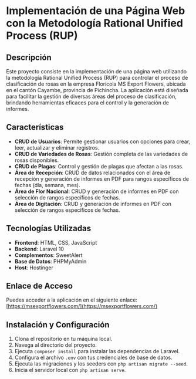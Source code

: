 # Implementación de una Página Web con la Metodología Rational Unified Process (RUP)

## Descripción

Este proyecto consiste en la implementación de una página web utilizando la metodología Rational Unified Process (RUP) para controlar el proceso de clasificación de rosas en la empresa Florícola MS Export Flowers, ubicada en el cantón Cayambe, provincia de Pichincha. La aplicación está diseñada para facilitar la gestión de diversas áreas del proceso de clasificación, brindando herramientas eficaces para el control y la generación de informes.

## Características

- **CRUD de Usuarios**: Permite gestionar usuarios con opciones para crear, leer, actualizar y eliminar registros.
- **CRUD de Variedades de Rosas**: Gestión completa de las variedades de rosas disponibles.
- **CRUD de Plagas**: Control y gestión de plagas que afectan a las rosas.
- **Área de Recepción**: CRUD de datos relacionados con el área de recepción y generación de informes en PDF para rangos específicos de fechas (día, semana, mes).
- **Área de Flor Nacional**: CRUD y generación de informes en PDF con selección de rangos específicos de fechas.
- **Área de Digitación**: CRUD y generación de informes en PDF con selección de rangos específicos de fechas.

## Tecnologías Utilizadas

- **Frontend**: HTML, CSS, JavaScript
- **Backend**: Laravel 10
- **Complementos**: SweetAlert
- **Base de Datos**: PHPMyAdmin
- **Host**: Hostinger


## Enlace de Acceso

Puedes acceder a la aplicación en el siguiente enlace: [https://msexportflowers.com/](https://msexportflowers.com/)

## Instalación y Configuración

1. Clona el repositorio en tu máquina local.
2. Navega al directorio del proyecto.
3. Ejecuta `composer install` para instalar las dependencias de Laravel.
4. Configura el archivo `.env` con tus credenciales de base de datos.
5. Ejecuta las migraciones y los seeders con `php artisan migrate --seed`.
6. Inicia el servidor local con `php artisan serve`.




